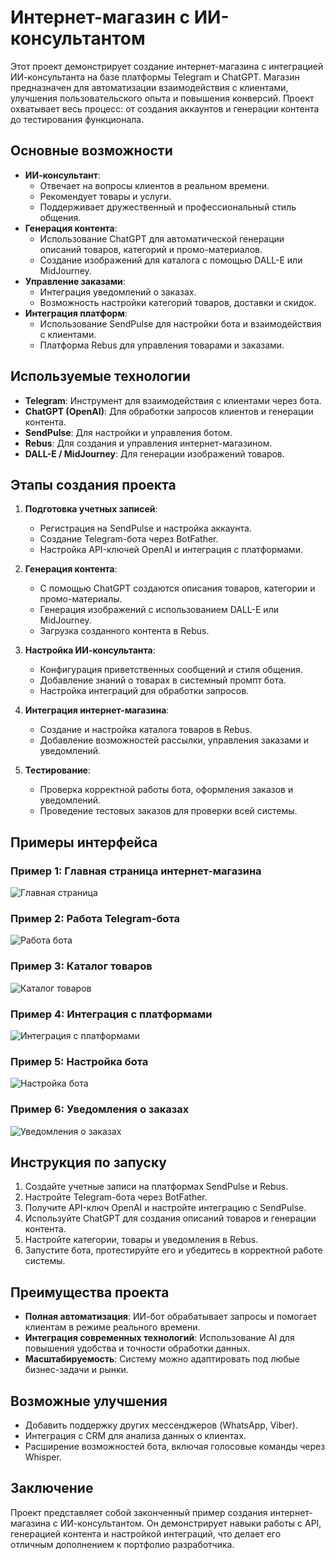 # Интернет-магазин с ИИ-консультантом

Этот проект демонстрирует создание интернет-магазина с интеграцией ИИ-консультанта на базе платформы Telegram и ChatGPT. Магазин предназначен для автоматизации взаимодействия с клиентами, улучшения пользовательского опыта и повышения конверсий. Проект охватывает весь процесс: от создания аккаунтов и генерации контента до тестирования функционала.

## Основные возможности
- **ИИ-консультант**:
  - Отвечает на вопросы клиентов в реальном времени.
  - Рекомендует товары и услуги.
  - Поддерживает дружественный и профессиональный стиль общения.
- **Генерация контента**:
  - Использование ChatGPT для автоматической генерации описаний товаров, категорий и промо-материалов.
  - Создание изображений для каталога с помощью DALL-E или MidJourney.
- **Управление заказами**:
  - Интеграция уведомлений о заказах.
  - Возможность настройки категорий товаров, доставки и скидок.
- **Интеграция платформ**:
  - Использование SendPulse для настройки бота и взаимодействия с клиентами.
  - Платформа Rebus для управления товарами и заказами.

## Используемые технологии
- **Telegram**: Инструмент для взаимодействия с клиентами через бота.
- **ChatGPT (OpenAI)**: Для обработки запросов клиентов и генерации контента.
- **SendPulse**: Для настройки и управления ботом.
- **Rebus**: Для создания и управления интернет-магазином.
- **DALL-E / MidJourney**: Для генерации изображений товаров.

## Этапы создания проекта
1. **Подготовка учетных записей**:
   - Регистрация на SendPulse и настройка аккаунта.
   - Создание Telegram-бота через BotFather.
   - Настройка API-ключей OpenAI и интеграция с платформами.

2. **Генерация контента**:
   - С помощью ChatGPT создаются описания товаров, категории и промо-материалы.
   - Генерация изображений с использованием DALL-E или MidJourney.
   - Загрузка созданного контента в Rebus.

3. **Настройка ИИ-консультанта**:
   - Конфигурация приветственных сообщений и стиля общения.
   - Добавление знаний о товарах в системный промпт бота.
   - Настройка интеграций для обработки запросов.

4. **Интеграция интернет-магазина**:
   - Создание и настройка каталога товаров в Rebus.
   - Добавление возможностей рассылки, управления заказами и уведомлений.

5. **Тестирование**:
   - Проверка корректной работы бота, оформления заказов и уведомлений.
   - Проведение тестовых заказов для проверки всей системы.

## Примеры интерфейса

### Пример 1: Главная страница интернет-магазина
![Главная страница](https://github.com/ZerocoderForstudents/AI-consultant-for-an-online-store/blob/main/screenshots/Screenshot_1.png)

### Пример 2: Работа Telegram-бота
![Работа бота](https://github.com/ZerocoderForstudents/AI-consultant-for-an-online-store/blob/main/screenshots/Screenshot_2.png)

### Пример 3: Каталог товаров
![Каталог товаров](https://github.com/ZerocoderForstudents/AI-consultant-for-an-online-store/blob/main/screenshots/Screenshot_29.png)

### Пример 4: Интеграция с платформами
![Интеграция с платформами](https://github.com/ZerocoderForstudents/AI-consultant-for-an-online-store/blob/main/screenshots/Screenshot_3.png)

### Пример 5: Настройка бота
![Настройка бота](https://github.com/ZerocoderForstudents/AI-consultant-for-an-online-store/blob/main/screenshots/Screenshot_4.png)

### Пример 6: Уведомления о заказах
![Уведомления о заказах](https://github.com/ZerocoderForstudents/AI-consultant-for-an-online-store/blob/main/screenshots/Screenshot_5.png)

## Инструкция по запуску
1. Создайте учетные записи на платформах SendPulse и Rebus.
2. Настройте Telegram-бота через BotFather.
3. Получите API-ключ OpenAI и настройте интеграцию с SendPulse.
4. Используйте ChatGPT для создания описаний товаров и генерации контента.
5. Настройте категории, товары и уведомления в Rebus.
6. Запустите бота, протестируйте его и убедитесь в корректной работе системы.

## Преимущества проекта
- **Полная автоматизация**: ИИ-бот обрабатывает запросы и помогает клиентам в режиме реального времени.
- **Интеграция современных технологий**: Использование AI для повышения удобства и точности обработки данных.
- **Масштабируемость**: Систему можно адаптировать под любые бизнес-задачи и рынки.

## Возможные улучшения
- Добавить поддержку других мессенджеров (WhatsApp, Viber).
- Интеграция с CRM для анализа данных о клиентах.
- Расширение возможностей бота, включая голосовые команды через Whisper.

## Заключение
Проект представляет собой законченный пример создания интернет-магазина с ИИ-консультантом. Он демонстрирует навыки работы с API, генерацией контента и настройкой интеграций, что делает его отличным дополнением к портфолио разработчика.
